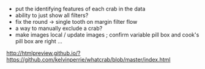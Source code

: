 
* put the identifying features of each crab in the data
* ability to just show all filters?
* fix the round -> single tooth on margin filter flow
* a way to manually exclude a crab?
* make images local / update images ; confirm variable pill box and cook's pill box are right ...

http://htmlpreview.github.io/?https://github.com/kelvinperrie/whatcrab/blob/master/index.html
